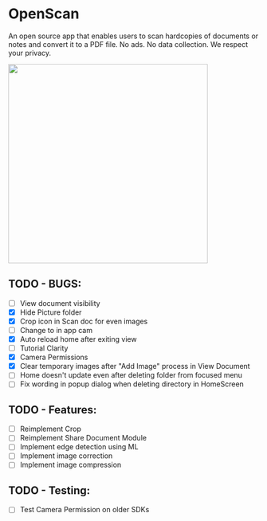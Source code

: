 # OpenScan

An open source app that enables users to scan hardcopies of documents or notes and convert it to a PDF file. No ads. No data collection. We respect your privacy.

<img src="https://github.com/Ethereal-Developers-Inc/OpenScan/blob/master/assets/scan_g.jpeg" height=400>

## TODO - BUGS:
- [ ] View document visibility
- [x] Hide Picture folder
- [x] Crop icon in Scan doc for even images
- [ ] Change to in app cam
- [x] Auto reload home after exiting view
- [ ] Tutorial Clarity
- [x] Camera Permissions
- [x] Clear temporary images after "Add Image" process in View Document
- [ ] Home doesn't update even after deleting folder from focused menu
- [ ] Fix wording in popup dialog when deleting directory in HomeScreen

## TODO - Features:
- [ ] Reimplement Crop
- [ ] Reimplement Share Document Module
- [ ] Implement edge detection using ML
- [ ] Implement image correction
- [ ] Implement image compression

## TODO - Testing:
- [ ] Test Camera Permission on older SDKs
